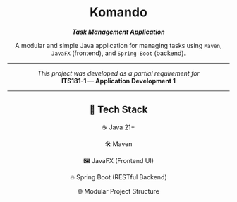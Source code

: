 <h1 align="center">Komando</h1>  
<p align="center"><b><i>Task Management Application</i></b></p>
<p align="center">
  A modular and simple Java application for managing tasks using <code>Maven</code>, <code>JavaFX</code> (frontend), and <code>Spring Boot</code> (backend).
</p>

---
<p align="center">
  <em>This project was developed as a partial requirement for</em><br>
  <strong>ITS181-1 — Application Development 1</strong>
</p>

---

<div align="center">

<h2>🧰 Tech Stack</h2>
<p>☕ Java 21+</p>
<p>🛠️ Maven</p>
<p>🖼️ JavaFX (Frontend UI)</p>
<p>🔥 Spring Boot (RESTful Backend)</p>
<p>🌐 Modular Project Structure</p>

</div>